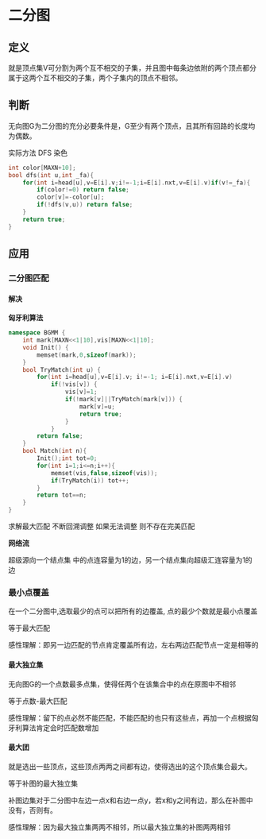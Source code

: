 # 二分图

## 定义

就是顶点集V可分割为两个互不相交的子集，并且图中每条边依附的两个顶点都分属于这两个互不相交的子集，两个子集内的顶点不相邻。

## 判断

无向图G为二分图的充分必要条件是，G至少有两个顶点，且其所有回路的长度均为偶数。

实际方法 DFS 染色

```cpp
int color[MAXN+10];
bool dfs(int u,int _fa){
    for(int i=head[u],v=E[i].v;i!=-1;i=E[i].nxt,v=E[i].v)if(v!=_fa){
        if(color!=0) return false;
        color[v]=-color[u];
        if(!dfs(v,u)) return false;
    }
    return true;
}
```

## 应用

### 二分图匹配

#### 解决

**匈牙利算法**

```cpp
namespace BGMM {
    int mark[MAXN<<1|10],vis[MAXN<<1|10];
    void Init() {
        memset(mark,0,sizeof(mark));
    }
    bool TryMatch(int u) {
        for(int i=head[u],v=E[i].v; i!=-1; i=E[i].nxt,v=E[i].v)
            if(!vis[v]) {
                vis[v]=1;
                if(!mark[v]||TryMatch(mark[v])) {
                    mark[v]=u;
                    return true;
                }
            }
        return false;
    }
    bool Match(int n){
        Init();int tot=0;
        for(int i=1;i<=n;i++){
            memset(vis,false,sizeof(vis));
            if(TryMatch(i)) tot++;
        }
        return tot==n; 
    }
}
```

求解最大匹配 不断回溯调整 如果无法调整 则不存在完美匹配

**网络流**

超级源向一个结点集 中的点连容量为1的边，另一个结点集向超级汇连容量为1的边

### 最小点覆盖

在一个二分图中,选取最少的点可以把所有的边覆盖, 点的最少个数就是最小点覆盖

等于最大匹配 

感性理解：即另一边匹配的节点肯定覆盖所有边，左右两边匹配节点一定是相等的

#### 最大独立集

无向图G的一个点数最多点集，使得任两个在该集合中的点在原图中不相邻

等于点数-最大匹配

感性理解：留下的点必然不能匹配，不能匹配的也只有这些点，再加一个点根据匈牙利算法肯定会时匹配数增加

#### 最大团

就是选出一些顶点，这些顶点两两之间都有边，使得选出的这个顶点集合最大。

等于补图的最大独立集

补图边集对于二分图中左边一点x和右边一点y，若x和y之间有边，那么在补图中没有，否则有。

感性理解：因为最大独立集两两不相邻，所以最大独立集的补图两两相邻

